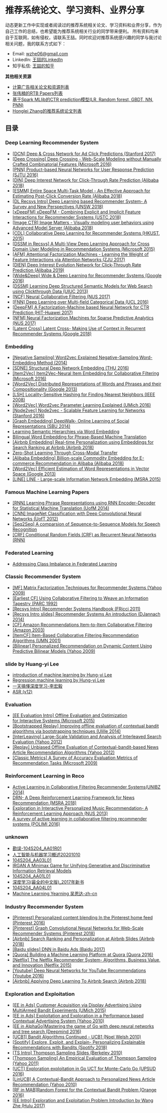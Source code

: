 # 推荐系统论文、学习资料、业界分享
动态更新工作中实现或者阅读过的推荐系统相关论文、学习资料和业界分享，作为自己工作的总结，也希望能为推荐系统相关行业的同学带来便利。
所有资料均来自于互联网，如有侵权，请联系王喆。同时欢迎对推荐系统感兴趣的同学与我讨论相关问题，我的联系方式如下：
* Email: wzhe06@gmail.com
* LinkedIn: [王喆的LinkedIn](https://www.linkedin.com/in/zhe-wang-profile/)
* 知乎私信: [王喆的知乎](https://www.zhihu.com/people/wang-zhe-58)

**其他相关资源**
* [计算广告相关论文和资源列表](https://github.com/wzhe06/Ad-papers) <br />
* [张伟楠的RTB Papers列表](https://github.com/wnzhang/rtb-papers)<br />
* [基于Spark MLlib的CTR prediction模型(LR, Random forest, GBDT, NN, PNN)](https://github.com/wzhe06/CTRmodel) <br />
* [Honglei Zhang的推荐系统论文列表](https://github.com/hongleizhang/RSPapers)


## 目录

### Deep Learning Recommender System
* [[DCN] Deep & Cross Network for Ad Click Predictions (Stanford 2017)](https://gitee.com/cvsuser/DeepLearningPapers/blob/master/Deep%20Learning%20Recommender%20System/%5BDCN%5D%20Deep%20%26%20Cross%20Network%20for%20Ad%20Click%20Predictions%20%28Stanford%202017%29.pdf) <br />
* [[Deep Crossing] Deep Crossing - Web-Scale Modeling without Manually Crafted Combinatorial Features (Microsoft 2016)](https://gitee.com/cvsuser/DeepLearningPapers/blob/master/Deep%20Learning%20Recommender%20System/%5BDeep%20Crossing%5D%20Deep%20Crossing%20-%20Web-Scale%20Modeling%20without%20Manually%20Crafted%20Combinatorial%20Features%20%28Microsoft%202016%29.pdf) <br />
* [[PNN] Product-based Neural Networks for User Response Prediction (SJTU 2016)](https://gitee.com/cvsuser/DeepLearningPapers/blob/master/Deep%20Learning%20Recommender%20System/%5BPNN%5D%20Product-based%20Neural%20Networks%20for%20User%20Response%20Prediction%20%28SJTU%202016%29.pdf) <br />
* [[DIN] Deep Interest Network for Click-Through Rate Prediction (Alibaba 2018)](https://gitee.com/cvsuser/DeepLearningPapers/blob/master/Deep%20Learning%20Recommender%20System/%5BDIN%5D%20Deep%20Interest%20Network%20for%20Click-Through%20Rate%20Prediction%20%28Alibaba%202018%29.pdf) <br />
* [[ESMM] Entire Space Multi-Task Model - An Effective Approach for Estimating Post-Click Conversion Rate (Alibaba 2018)](https://gitee.com/cvsuser/DeepLearningPapers/blob/master/Deep%20Learning%20Recommender%20System/%5BESMM%5D%20Entire%20Space%20Multi-Task%20Model%20-%20An%20Effective%20Approach%20for%20Estimating%20Post-Click%20Conversion%20Rate%20%28Alibaba%202018%29.pdf) <br />
* [[DL Recsys Intro] Deep Learning based Recommender System- A Survey and New Perspectives (UNSW 2018)](https://gitee.com/cvsuser/DeepLearningPapers/blob/master/Deep%20Learning%20Recommender%20System/%5BDL%20Recsys%20Intro%5D%20Deep%20Learning%20based%20Recommender%20System-%20A%20Survey%20and%20New%20Perspectives%20%28UNSW%202018%29.pdf) <br />
* [[xDeepFM] xDeepFM - Combining Explicit and Implicit Feature Interactions for Recommender Systems (USTC 2018)](https://gitee.com/cvsuser/DeepLearningPapers/blob/master/Deep%20Learning%20Recommender%20System/%5BxDeepFM%5D%20xDeepFM%20-%20Combining%20Explicit%20and%20Implicit%20Feature%20Interactions%20for%20Recommender%20Systems%20%28USTC%202018%29.pdf) <br />
* [[Image CTR] Image Matters - Visually modeling user behaviors using Advanced Model Server (Alibaba 2018)](https://gitee.com/cvsuser/DeepLearningPapers/blob/master/Deep%20Learning%20Recommender%20System/%5BImage%20CTR%5D%20Image%20Matters%20-%20Visually%20modeling%20user%20behaviors%20using%20Advanced%20Model%20Server%20%28Alibaba%202018%29.pdf) <br />
* [[CDL] Collaborative Deep Learning for Recommender Systems (HKUST, 2015)](https://gitee.com/cvsuser/DeepLearningPapers/blob/master/Deep%20Learning%20Recommender%20System/%5BCDL%5D%20Collaborative%20Deep%20Learning%20for%20Recommender%20Systems%20%28HKUST%2C%202015%29.pdf) <br />
* [[DSSM in Recsys] A Multi-View Deep Learning Approach for Cross Domain User Modeling in Recommendation Systems (Microsoft 2015)](https://gitee.com/cvsuser/DeepLearningPapers/blob/master/Deep%20Learning%20Recommender%20System/%5BDSSM%20in%20Recsys%5D%20A%20Multi-View%20Deep%20Learning%20Approach%20for%20Cross%20Domain%20User%20Modeling%20in%20Recommendation%20Systems%20%28Microsoft%202015%29.pdf) <br />
* [[AFM] Attentional Factorization Machines - Learning the Weight of Feature Interactions via Attention Networks (ZJU 2017)](https://gitee.com/cvsuser/DeepLearningPapers/blob/master/Deep%20Learning%20Recommender%20System/%5BAFM%5D%20Attentional%20Factorization%20Machines%20-%20Learning%20the%20Weight%20of%20Feature%20Interactions%20via%20Attention%20Networks%20%28ZJU%202017%29.pdf) <br />
* [[DIEN] Deep Interest Evolution Network for Click-Through Rate Prediction (Alibaba 2019)](https://gitee.com/cvsuser/DeepLearningPapers/blob/master/Deep%20Learning%20Recommender%20System/%5BDIEN%5D%20Deep%20Interest%20Evolution%20Network%20for%20Click-Through%20Rate%20Prediction%20%28Alibaba%202019%29.pdf) <br />
* [[Wide&Deep] Wide & Deep Learning for Recommender Systems (Google 2016)](https://gitee.com/cvsuser/DeepLearningPapers/blob/master/Deep%20Learning%20Recommender%20System/%5BWide%26Deep%5D%20Wide%20%26%20Deep%20Learning%20for%20Recommender%20Systems%20%28Google%202016%29.pdf) <br />
* [[DSSM] Learning Deep Structured Semantic Models for Web Search using Clickthrough Data (UIUC 2013)](https://gitee.com/cvsuser/DeepLearningPapers/blob/master/Deep%20Learning%20Recommender%20System/%5BDSSM%5D%20Learning%20Deep%20Structured%20Semantic%20Models%20for%20Web%20Search%20using%20Clickthrough%20Data%20%28UIUC%202013%29.pdf) <br />
* [[NCF] Neural Collaborative Filtering (NUS 2017)](https://gitee.com/cvsuser/DeepLearningPapers/blob/master/Deep%20Learning%20Recommender%20System/%5BNCF%5D%20Neural%20Collaborative%20Filtering%20%28NUS%202017%29.pdf) <br />
* [[FNN] Deep Learning over Multi-field Categorical Data (UCL 2016)](https://gitee.com/cvsuser/DeepLearningPapers/blob/master/Deep%20Learning%20Recommender%20System/%5BFNN%5D%20Deep%20Learning%20over%20Multi-field%20Categorical%20Data%20%28UCL%202016%29.pdf) <br />
* [[DeepFM] A Factorization-Machine based Neural Network for CTR Prediction (HIT-Huawei 2017)](https://gitee.com/cvsuser/DeepLearningPapers/blob/master/Deep%20Learning%20Recommender%20System/%5BDeepFM%5D%20A%20Factorization-Machine%20based%20Neural%20Network%20for%20CTR%20Prediction%20%28HIT-Huawei%202017%29.pdf) <br />
* [[NFM] Neural Factorization Machines for Sparse Predictive Analytics (NUS 2017)](https://gitee.com/cvsuser/DeepLearningPapers/blob/master/Deep%20Learning%20Recommender%20System/%5BNFM%5D%20Neural%20Factorization%20Machines%20for%20Sparse%20Predictive%20Analytics%20%28NUS%202017%29.pdf) <br />
* [[Latent Cross] Latent Cross- Making Use of Context in Recurrent Recommender Systems (Google 2018)](https://gitee.com/cvsuser/DeepLearningPapers/blob/master/Deep%20Learning%20Recommender%20System/%5BLatent%20Cross%5D%20Latent%20Cross-%20Making%20Use%20of%20Context%20in%20Recurrent%20Recommender%20Systems%20%28Google%202018%29.pdf) <br />

### Embedding
* [[Negative Sampling] Word2vec Explained Negative-Sampling Word-Embedding Method (2014)](https://gitee.com/cvsuser/DeepLearningPapers/blob/master/Embedding/%5BNegative%20Sampling%5D%20Word2vec%20Explained%20Negative-Sampling%20Word-Embedding%20Method%20%282014%29.pdf) <br />
* [[SDNE] Structural Deep Network Embedding (THU 2016)](https://gitee.com/cvsuser/DeepLearningPapers/blob/master/Embedding/%5BSDNE%5D%20Structural%20Deep%20Network%20Embedding%20%28THU%202016%29.pdf) <br />
* [[Item2Vec] Item2Vec-Neural Item Embedding for Collaborative Filtering (Microsoft 2016)](https://gitee.com/cvsuser/DeepLearningPapers/blob/master/Embedding/%5BItem2Vec%5D%20Item2Vec-Neural%20Item%20Embedding%20for%20Collaborative%20Filtering%20%28Microsoft%202016%29.pdf) <br />
* [[Word2Vec] Distributed Representations of Words and Phrases and their Compositionality (Google 2013)](https://gitee.com/cvsuser/DeepLearningPapers/blob/master/Embedding/%5BWord2Vec%5D%20Distributed%20Representations%20of%20Words%20and%20Phrases%20and%20their%20Compositionality%20%28Google%202013%29.pdf) <br />
* [[LSH] Locality-Sensitive Hashing for Finding Nearest Neighbors (IEEE 2008)](https://gitee.com/cvsuser/DeepLearningPapers/blob/master/Embedding/%5BLSH%5D%20Locality-Sensitive%20Hashing%20for%20Finding%20Nearest%20Neighbors%20%28IEEE%202008%29.pdf) <br />
* [[Word2Vec] Word2vec Parameter Learning Explained (UMich 2016)](https://gitee.com/cvsuser/DeepLearningPapers/blob/master/Embedding/%5BWord2Vec%5D%20Word2vec%20Parameter%20Learning%20Explained%20%28UMich%202016%29.pdf) <br />
* [[Node2vec] Node2vec - Scalable Feature Learning for Networks (Stanford 2016)](https://gitee.com/cvsuser/DeepLearningPapers/blob/master/Embedding/%5BNode2vec%5D%20Node2vec%20-%20Scalable%20Feature%20Learning%20for%20Networks%20%28Stanford%202016%29.pdf) <br />
* [[Graph Embedding] DeepWalk- Online Learning of Social Representations (SBU 2014)](https://gitee.com/cvsuser/DeepLearningPapers/blob/master/Embedding/%5BGraph%20Embedding%5D%20DeepWalk-%20Online%20Learning%20of%20Social%20Representations%20%28SBU%202014%29.pdf) <br />
* [Learning Semantic Hierarchies via Word Embedding](https://gitee.com/cvsuser/DeepLearningPapers/blob/master/Embedding/Learning%20Semantic%20Hierarchies%20via%20Word%20Embedding.pdf) <br />
* [Bilingual Word Embedding for Phrase-Based Machine Translation](https://gitee.com/cvsuser/DeepLearningPapers/blob/master/Embedding/Bilingual%20Word%20Embedding%20for%20Phrase-Based%20Machine%20Translation.pdf) <br />
* [[Airbnb Embedding] Real-time Personalization using Embeddings for Search Ranking at Airbnb (Airbnb 2018)](https://gitee.com/cvsuser/DeepLearningPapers/blob/master/Embedding/%5BAirbnb%20Embedding%5D%20Real-time%20Personalization%20using%20Embeddings%20for%20Search%20Ranking%20at%20Airbnb%20%28Airbnb%202018%29.pdf) <br />
* [Zero-Shot Learning Through Cross-Modal Transfer](https://gitee.com/cvsuser/DeepLearningPapers/blob/master/Embedding/Zero-Shot%20Learning%20Through%20Cross-Modal%20Transfer.pdf) <br />
* [[Alibaba Embedding] Billion-scale Commodity Embedding for E-commerce Recommendation in Alibaba (Alibaba 2018)](https://gitee.com/cvsuser/DeepLearningPapers/blob/master/Embedding/%5BAlibaba%20Embedding%5D%20Billion-scale%20Commodity%20Embedding%20for%20E-commerce%20Recommendation%20in%20Alibaba%20%28Alibaba%202018%29.pdf) <br />
* [[Word2Vec] Efficient Estimation of Word Representations in Vector Space (Google 2013)](https://gitee.com/cvsuser/DeepLearningPapers/blob/master/Embedding/%5BWord2Vec%5D%20Efficient%20Estimation%20of%20Word%20Representations%20in%20Vector%20Space%20%28Google%202013%29.pdf) <br />
* [[LINE] LINE - Large-scale Information Network Embedding (MSRA 2015)](https://gitee.com/cvsuser/DeepLearningPapers/blob/master/Embedding/%5BLINE%5D%20LINE%20-%20Large-scale%20Information%20Network%20Embedding%20%28MSRA%202015%29.pdf) <br />

### Famous Machine Learning Papers
* [[RNN] Learning Phrase Representations using RNN Encoder–Decoder for Statistical Machine Translation (UofM 2014)](https://gitee.com/cvsuser/DeepLearningPapers/blob/master/Famous%20Machine%20Learning%20Papers/%5BRNN%5D%20Learning%20Phrase%20Representations%20using%20RNN%20Encoder%E2%80%93Decoder%20for%20Statistical%20Machine%20Translation%20%28UofM%202014%29.pdf) <br />
* [[CNN] ImageNet Classification with Deep Convolutional Neural Networks (UofT 2012)](https://gitee.com/cvsuser/DeepLearningPapers/blob/master/Famous%20Machine%20Learning%20Papers/%5BCNN%5D%20ImageNet%20Classification%20with%20Deep%20Convolutional%20Neural%20Networks%20%28UofT%202012%29.pdf) <br />
* [[Seq2Seq] A comparsion of Sequence-to-Sequence Models for Speech Recognition](https://gitee.com/cvsuser/DeepLearningPapers/blob/master/Famous%20Machine%20Learning%20Papers/%5BSeq2Seq%5D%20A%20comparsion%20of%20Sequence-to-Sequence%20Models%20for%20Speech%20Recognition.PDF) <br />
* [[CRF] Conditional Random Fields (CRF) as Recurrent Neural Networks (RNN)](https://gitee.com/cvsuser/DeepLearningPapers/blob/master/Famous%20Machine%20Learning%20Papers/%5BCRF%5D%20Conditional%20Random%20Fields%20%28CRF%29%20as%20Recurrent%20Neural%20Networks%20%28RNN%29.pdf) <br />

### Federated Learning
* [Addressing Class Imbalance in Federated Learning](https://gitee.com/cvsuser/DeepLearningPapers/blob/master/Federated%20Learning/Addressing%20Class%20Imbalance%20in%20Federated%20Learning.pdf) <br />

### Classic Recommender System
* [[MF] Matrix Factorization Techniques for Recommender Systems (Yahoo 2009)](https://gitee.com/cvsuser/DeepLearningPapers/blob/master/Classic%20Recommender%20System/%5BMF%5D%20Matrix%20Factorization%20Techniques%20for%20Recommender%20Systems%20%28Yahoo%202009%29.pdf) <br />
* [[Earliest CF] Using Collaborative Filtering to Weave an Information Tapestry (PARC 1992)](https://gitee.com/cvsuser/DeepLearningPapers/blob/master/Classic%20Recommender%20System/%5BEarliest%20CF%5D%20Using%20Collaborative%20Filtering%20to%20Weave%20an%20Information%20Tapestry%20%28PARC%201992%29.pdf) <br />
* [[Recsys Intro] Recommender Systems Handbook (FRicci 2011)](https://gitee.com/cvsuser/DeepLearningPapers/blob/master/Classic%20Recommender%20System/%5BRecsys%20Intro%5D%20Recommender%20Systems%20Handbook%20%28FRicci%202011%29.pdf) <br />
* [[Recsys Intro slides] Recommender Systems An introduction (DJannach 2014)](https://gitee.com/cvsuser/DeepLearningPapers/blob/master/Classic%20Recommender%20System/%5BRecsys%20Intro%20slides%5D%20Recommender%20Systems%20An%20introduction%20%28DJannach%202014%29.pdf) <br />
* [[CF] Amazon Recommendations Item-to-Item Collaborative Filtering (Amazon 2003)](https://gitee.com/cvsuser/DeepLearningPapers/blob/master/Classic%20Recommender%20System/%5BCF%5D%20Amazon%20Recommendations%20Item-to-Item%20Collaborative%20Filtering%20%28Amazon%202003%29.pdf) <br />
* [[ItemCF] Item-Based Collaborative Filtering Recommendation Algorithms (UMN 2001)](https://gitee.com/cvsuser/DeepLearningPapers/blob/master/Classic%20Recommender%20System/%5BItemCF%5D%20Item-Based%20Collaborative%20Filtering%20Recommendation%20Algorithms%20%28UMN%202001%29.pdf) <br />
* [[Bilinear] Personalized Recommendation on Dynamic Content Using Predictive Bilinear Models (Yahoo 2009)](https://gitee.com/cvsuser/DeepLearningPapers/blob/master/Classic%20Recommender%20System/%5BBilinear%5D%20Personalized%20Recommendation%20on%20Dynamic%20Content%20Using%20Predictive%20Bilinear%20Models%20%28Yahoo%202009%29.pdf) <br />

### slide by Huang-yi Lee
* [introduction of machine learning by Hung-yi Lee](https://gitee.com/cvsuser/DeepLearningPapers/blob/master/slide%20by%20Huang-yi%20Lee/introduction%20of%20machine%20learning%20by%20Hung-yi%20Lee.pdf) <br />
* [Regression machine learning by Hung-yi Lee](https://gitee.com/cvsuser/DeepLearningPapers/blob/master/slide%20by%20Huang-yi%20Lee/Regression%20machine%20learning%20by%20Hung-yi%20Lee.pdf) <br />
* [一天搞懂深度学习-李宏毅](https://gitee.com/cvsuser/DeepLearningPapers/blob/master/slide%20by%20Huang-yi%20Lee/%E4%B8%80%E5%A4%A9%E6%90%9E%E6%87%82%E6%B7%B1%E5%BA%A6%E5%AD%A6%E4%B9%A0-%E6%9D%8E%E5%AE%8F%E6%AF%85.pdf) <br />
* [ASR (v12)](https://gitee.com/cvsuser/DeepLearningPapers/blob/master/slide%20by%20Huang-yi%20Lee/ASR%20%28v12%29.pdf) <br />

### Evaluation
* [[EE Evaluation Intro] Offline Evaluation and Optimization for Interactive Systems (Microsoft 2015)](https://gitee.com/cvsuser/DeepLearningPapers/blob/master/Evaluation/%5BEE%20Evaluation%20Intro%5D%20Offline%C2%A0Evaluation%C2%A0and%C2%A0Optimization%20for%C2%A0Interactive%C2%A0Systems%20%28Microsoft%202015%29.pdf) <br />
* [[Bootstrapped Replay] Improving offline evaluation of contextual bandit algorithms via bootstrapping techniques (Ulille 2014)](https://gitee.com/cvsuser/DeepLearningPapers/blob/master/Evaluation/%5BBootstrapped%20Replay%5D%20Improving%20offline%20evaluation%20of%20contextual%20bandit%20algorithms%20via%20bootstrapping%20techniques%20%28Ulille%202014%29.pdf) <br />
* [[InterLeaving] Large-Scale Validation and Analysis of Interleaved Search Evaluation (Yahoo 2012)](https://gitee.com/cvsuser/DeepLearningPapers/blob/master/Evaluation/%5BInterLeaving%5D%20Large-Scale%20Validation%20and%20Analysis%20of%20Interleaved%20Search%20Evaluation%20%28Yahoo%202012%29.pdf) <br />
* [[Replay] Unbiased Offline Evaluation of Contextual-bandit-based News Article Recommendation Algorithms (Yahoo 2012)](https://gitee.com/cvsuser/DeepLearningPapers/blob/master/Evaluation/%5BReplay%5D%20Unbiased%20Offline%20Evaluation%20of%20Contextual-bandit-based%20News%20Article%20Recommendation%20Algorithms%20%28Yahoo%202012%29.pdf) <br />
* [[Classic Metrics] A Survey of Accuracy Evaluation Metrics of Recommendation Tasks (Microsoft 2009)](https://gitee.com/cvsuser/DeepLearningPapers/blob/master/Evaluation/%5BClassic%20Metrics%5D%20A%20Survey%20of%20Accuracy%20Evaluation%20Metrics%20of%20Recommendation%20Tasks%20%28Microsoft%202009%29.pdf) <br />

### Reinforcement Learning in Reco
* [Active Learning in Collaborative Filtering Recommender Systems(UNIBZ 2014)](https://gitee.com/cvsuser/DeepLearningPapers/blob/master/Reinforcement%20Learning%20in%20Reco/Active%20Learning%20in%20Collaborative%20Filtering%20Recommender%20Systems%28UNIBZ%202014%29.pdf) <br />
* [DRN- A Deep Reinforcement Learning Framework for News Recommendation (MSRA 2018)](https://gitee.com/cvsuser/DeepLearningPapers/blob/master/Reinforcement%20Learning%20in%20Reco/DRN-%20A%20Deep%20Reinforcement%20Learning%20Framework%20for%20News%20Recommendation%20%28MSRA%202018%29.pdf) <br />
* [Exploration in Interactive Personalized Music Recommendation- A Reinforcement Learning Approach (NUS 2013)](https://gitee.com/cvsuser/DeepLearningPapers/blob/master/Reinforcement%20Learning%20in%20Reco/Exploration%20in%20Interactive%20Personalized%20Music%20Recommendation-%20A%20Reinforcement%20Learning%20Approach%20%28NUS%202013%29.pdf) <br />
* [A survey of active learning in collaborative filtering recommender systems (POLIMI 2016)](https://gitee.com/cvsuser/DeepLearningPapers/blob/master/Reinforcement%20Learning%20in%20Reco/A%20survey%20of%20active%20learning%20in%20collaborative%20filtering%20recommender%20systems%20%28POLIMI%202016%29.pdf) <br />

### unknown
* [勘误-104S204_AA01R01](https://gitee.com/cvsuser/DeepLearningPapers/blob/master/unknown/%E5%8B%98%E8%AF%AF-104S204_AA01R01.pdf) <br />
* [人工智能与机器学习概述20201010](https://gitee.com/cvsuser/DeepLearningPapers/blob/master/unknown/%E4%BA%BA%E5%B7%A5%E6%99%BA%E8%83%BD%E4%B8%8E%E6%9C%BA%E5%99%A8%E5%AD%A6%E4%B9%A0%E6%A6%82%E8%BF%B020201010.pdf) <br />
* [104S204_AA03L01](https://gitee.com/cvsuser/DeepLearningPapers/blob/master/unknown/104S204_AA03L01.pptx) <br />
* [IRGAN A Minimax Game for Unifying Generative and Discriminative Information Retrieval Models](https://gitee.com/cvsuser/DeepLearningPapers/blob/master/unknown/IRGAN%20A%20Minimax%20Game%20for%20Unifying%20Generative%20and%20Discriminative%20Information%20Retrieval%20Models.pdf) <br />
* [104S204_AA01L01](https://gitee.com/cvsuser/DeepLearningPapers/blob/master/unknown/104S204_AA01L01.pptx) <br />
* [深度学习(最全的中文版)_2017年新书](https://gitee.com/cvsuser/DeepLearningPapers/blob/master/unknown/%E6%B7%B1%E5%BA%A6%E5%AD%A6%E4%B9%A0%28%E6%9C%80%E5%85%A8%E7%9A%84%E4%B8%AD%E6%96%87%E7%89%88%29_2017%E5%B9%B4%E6%96%B0%E4%B9%A6.pdf) <br />
* [104S204_AA04L01](https://gitee.com/cvsuser/DeepLearningPapers/blob/master/unknown/104S204_AA04L01.pptx) <br />
* [Machine Learning Yearning 吴恩达-zh-cn](https://gitee.com/cvsuser/DeepLearningPapers/blob/master/unknown/Machine%20Learning%20Yearning%20%E5%90%B4%E6%81%A9%E8%BE%BE-zh-cn.pdf) <br />

### Industry Recommender System
* [[Pinterest] Personalized content blending In the Pinterest home feed (Pinterest 2016)](https://gitee.com/cvsuser/DeepLearningPapers/blob/master/Industry%20Recommender%20System/%5BPinterest%5D%20Personalized%20content%20blending%20In%20the%20Pinterest%20home%20feed%20%28Pinterest%202016%29.pdf) <br />
* [[Pinterest] Graph Convolutional Neural Networks for Web-Scale Recommender Systems (Pinterest 2018)](https://gitee.com/cvsuser/DeepLearningPapers/blob/master/Industry%20Recommender%20System/%5BPinterest%5D%20Graph%20Convolutional%20Neural%20Networks%20for%20Web-Scale%20Recommender%20Systems%20%28Pinterest%202018%29.pdf) <br />
* [[Airbnb] Search Ranking and Personalization at Airbnb Slides (Airbnb 2018)](https://gitee.com/cvsuser/DeepLearningPapers/blob/master/Industry%20Recommender%20System/%5BAirbnb%5D%20Search%20Ranking%20and%20Personalization%20at%20Airbnb%20Slides%20%28Airbnb%202018%29.pdf) <br />
* [[Baidu slides] DNN in Baidu Ads (Baidu 2017)](https://gitee.com/cvsuser/DeepLearningPapers/blob/master/Industry%20Recommender%20System/%5BBaidu%20slides%5D%20DNN%20in%20Baidu%20Ads%20%28Baidu%202017%29.pdf) <br />
* [[Quora] Building a Machine Learning Platform at Quora (Quora 2016)](https://gitee.com/cvsuser/DeepLearningPapers/blob/master/Industry%20Recommender%20System/%5BQuora%5D%20Building%20a%20Machine%20Learning%20Platform%20at%20Quora%20%28Quora%202016%29.pdf) <br />
* [[Netflix] The Netflix Recommender System- Algorithms, Business Value, and Innovation (Netflix 2015)](https://gitee.com/cvsuser/DeepLearningPapers/blob/master/Industry%20Recommender%20System/%5BNetflix%5D%20The%20Netflix%20Recommender%20System-%20Algorithms%2C%20Business%20Value%2C%20and%20Innovation%20%28Netflix%202015%29.pdf) <br />
* [[Youtube] Deep Neural Networks for YouTube Recommendations (Youtube 2016)](https://gitee.com/cvsuser/DeepLearningPapers/blob/master/Industry%20Recommender%20System/%5BYoutube%5D%20Deep%20Neural%20Networks%20for%20YouTube%20Recommendations%20%28Youtube%202016%29.pdf) <br />
* [[Airbnb] Applying Deep Learning To Airbnb Search (Airbnb 2018)](https://gitee.com/cvsuser/DeepLearningPapers/blob/master/Industry%20Recommender%20System/%5BAirbnb%5D%20Applying%20Deep%20Learning%20To%20Airbnb%20Search%20%28Airbnb%202018%29.pdf) <br />

### Exploration and Exploitation
* [[EE in Ads] Customer Acquisition via Display Advertising Using MultiArmed Bandit Experiments (UMich 2015)](https://gitee.com/cvsuser/DeepLearningPapers/blob/master/Exploration%20and%20Exploitation/%5BEE%20in%20Ads%5D%20Customer%20Acquisition%20via%20Display%20Advertising%20Using%20MultiArmed%20Bandit%20Experiments%20%28UMich%202015%29.pdf) <br />
* [[EE in Ads] Exploitation and Exploration in a Performance based Contextual Advertising System (Yahoo 2010)](https://gitee.com/cvsuser/DeepLearningPapers/blob/master/Exploration%20and%20Exploitation/%5BEE%20in%20Ads%5D%20Exploitation%20and%20Exploration%20in%20a%20Performance%20based%20Contextual%20Advertising%20System%20%28Yahoo%202010%29.pdf) <br />
* [[EE in AlphaGo]Mastering the game of Go with deep neural networks and tree search (Deepmind 2016)](https://gitee.com/cvsuser/DeepLearningPapers/blob/master/Exploration%20and%20Exploitation/%5BEE%20in%20AlphaGo%5DMastering%20the%20game%20of%20Go%20with%20deep%20neural%20networks%20and%20tree%20search%20%28Deepmind%202016%29.pdf) <br />
* [[UCB1] Bandit Algorithms Continued - UCB1 (Noel Welsh 2010)](https://gitee.com/cvsuser/DeepLearningPapers/blob/master/Exploration%20and%20Exploitation/%5BUCB1%5D%20Bandit%20Algorithms%20Continued%20-%20UCB1%20%28Noel%20Welsh%202010%29.pdf) <br />
* [[Spotify] Explore, Exploit, and Explain- Personalizing Explainable Recommendations with Bandits (Spotify 2018)](https://gitee.com/cvsuser/DeepLearningPapers/blob/master/Exploration%20and%20Exploitation/%5BSpotify%5D%20Explore%2C%20Exploit%2C%20and%20Explain-%20Personalizing%20Explainable%20Recommendations%20with%20Bandits%20%28Spotify%202018%29.pdf) <br />
* [[TS Intro] Thompson Sampling Slides (Berkeley 2010)](https://gitee.com/cvsuser/DeepLearningPapers/blob/master/Exploration%20and%20Exploitation/%5BTS%20Intro%5D%20Thompson%20Sampling%20Slides%20%28Berkeley%202010%29.pdf) <br />
* [[Thompson Sampling] An Empirical Evaluation of Thompson Sampling (Yahoo 2011)](https://gitee.com/cvsuser/DeepLearningPapers/blob/master/Exploration%20and%20Exploitation/%5BThompson%20Sampling%5D%20An%20Empirical%20Evaluation%20of%20Thompson%20Sampling%20%28Yahoo%202011%29.pdf) <br />
* [[UCT] Exploration exploitation in Go UCT for Monte-Carlo Go (UPSUD 2016)](https://gitee.com/cvsuser/DeepLearningPapers/blob/master/Exploration%20and%20Exploitation/%5BUCT%5D%20Exploration%20exploitation%20in%20Go%20UCT%20for%20Monte-Carlo%20Go%20%28UPSUD%202016%29.pdf) <br />
* [[LinUCB] A Contextual-Bandit Approach to Personalized News Article Recommendation (Yahoo 2010)](https://gitee.com/cvsuser/DeepLearningPapers/blob/master/Exploration%20and%20Exploitation/%5BLinUCB%5D%20A%20Contextual-Bandit%20Approach%20to%20Personalized%20News%20Article%20Recommendation%20%28Yahoo%202010%29.pdf) <br />
* [[RF in MAB]Random Forest for the Contextual Bandit Problem (Orange 2016)](https://gitee.com/cvsuser/DeepLearningPapers/blob/master/Exploration%20and%20Exploitation/%5BRF%20in%20MAB%5DRandom%20Forest%20for%20the%20Contextual%20Bandit%20Problem%20%28Orange%202016%29.pdf) <br />
* [[EE Intro] Exploration and Exploitation Problem Introduction by Wang Zhe (Hulu 2017)](https://gitee.com/cvsuser/DeepLearningPapers/blob/master/Exploration%20and%20Exploitation/%5BEE%20Intro%5D%20Exploration%20and%20Exploitation%20Problem%20Introduction%20by%20Wang%20Zhe%20%28Hulu%202017%29.pdf) <br />
